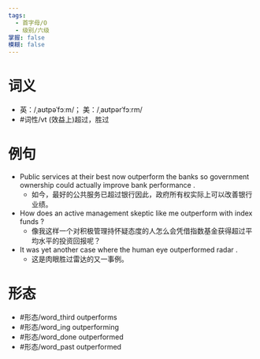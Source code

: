 ```yaml
---
tags:
  - 首字母/O
  - 级别/六级
掌握: false
模糊: false
---
```

# 词义
- 英：/ˌaʊtpəˈfɔːm/； 美：/ˌaʊtpərˈfɔːrm/
- #词性/vt  (效益上)超过，胜过
# 例句
- Public services at their best now outperform the banks so government ownership could actually improve bank performance .
	- 如今，最好的公共服务已超过银行因此，政府所有权实际上可以改善银行业绩。
- How does an active management skeptic like me outperform with index funds ?
	- 像我这样一个对积极管理持怀疑态度的人怎么会凭借指数基金获得超过平均水平的投资回报呢？
- It was yet another case where the human eye outperformed radar .
	- 这是肉眼胜过雷达的又一事例。
# 形态
- #形态/word_third outperforms
- #形态/word_ing outperforming
- #形态/word_done outperformed
- #形态/word_past outperformed
